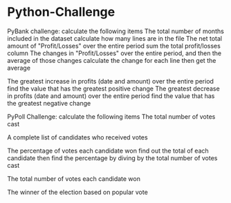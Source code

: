 # Python-Challenge
PyBank challenge: calculate the following items
The total number of months included in the dataset
    calculate how many lines are in the file
The net total amount of "Profit/Losses" over the entire period
    sum the total profit/losses column
The changes in "Profit/Losses" over the entire period, and then the average of those changes
    calculate the change for each line then get the average

The greatest increase in profits (date and amount) over the entire period
    find the value that has the greatest positive change
The greatest decrease in profits (date and amount) over the entire period
    find the value that has the greatest negative change



PyPoll Challenge: calculate the following items
The total number of votes cast

A complete list of candidates who received votes

The percentage of votes each candidate won
find out the total of each candidate then find the percentage by diving by the total number of votes cast

The total number of votes each candidate won

The winner of the election based on popular vote
